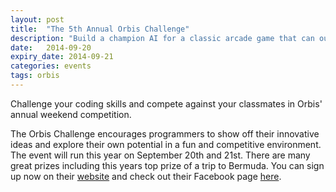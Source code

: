 ```yaml
---
layout: post
title:  "The 5th Annual Orbis Challenge"
description: "Build a champion AI for a classic arcade game that can outperform and outlast your opponents"
date:   2014-09-20
expiry_date: 2014-09-21
categories: events
tags: orbis
---
```


Challenge your coding skills and compete against your classmates in Orbis' annual weekend competition.

The Orbis Challenge encourages programmers to show off their innovative ideas and explore their own potential in a fun 
and competitive environment. The event will run this year on September 20th and 21st. There are many great prizes 
including this years top prize of a trip to Bermuda. You can sign up now on their 
[website](http://www.orbischallenge.com/) and check out their Facebook page [here](https://www.facebook.com/TheOrbisChallenge).
